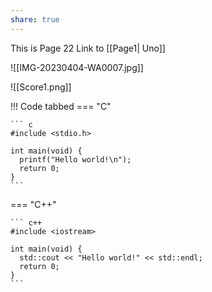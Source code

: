 ```yaml
---
share: true
---
```

This is Page 22
Link to [[Page1| Uno]]

![[IMG-20230404-WA0007.jpg]]

![[Score1.png]]

!!! Code tabbed
=== "C"

    ``` c
    #include <stdio.h>

    int main(void) {
      printf("Hello world!\n");
      return 0;
    }
    ```

=== "C++"

    ``` c++
    #include <iostream>

    int main(void) {
      std::cout << "Hello world!" << std::endl;
      return 0;
    }
    ```